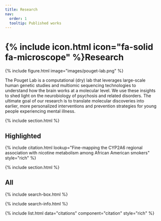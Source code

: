 ```yaml
---
title: Research
nav:
  order: 1
  tooltip: Published works
---
```


# {% include icon.html icon="fa-solid fa-microscope" %}Research

{% include figure.html image="images/pouget-lab.png" %}

The Pouget Lab is a computational (dry) lab that leverages large-scale human genetic studies and multiomic sequencing technologies to understand how the brain works at a molecular level. We use these insights to shed light on the neurobiology of psychosis and related disorders. The ultimate goal of our research is to translate molecular discoveries into earlier, more personalized interventions and prevention strategies for young people experiencing mental illness.

{% include section.html %}

## Highlighted

{% include citation.html lookup="Fine-mapping the CYP2A6 regional association with nicotine metabolism among African American smokers" style="rich" %}

{% include section.html %}

## All

{% include search-box.html %}

{% include search-info.html %}

{% include list.html data="citations" component="citation" style="rich" %}

